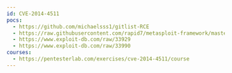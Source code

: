 ```yaml
---
id: CVE-2014-4511
pocs:
  - https://github.com/michaelsss1/gitlist-RCE
  - https://raw.githubusercontent.com/rapid7/metasploit-framework/master/modules/exploits/linux/http/gitlist_exec.rb
  - https://www.exploit-db.com/raw/33929
  - https://www.exploit-db.com/raw/33990
courses:
  - https://pentesterlab.com/exercises/cve-2014-4511/course
---
```


